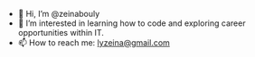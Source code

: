 - 👋 Hi, I’m @zeinabouly
- 👀 I’m interested in learning how to code and exploring career opportunities within IT.
- 📫 How to reach me: lyzeina@gmail.com

<!---
zeinabouly/zeinabouly is a ✨ special ✨ repository because its `README.md` (this file) appears on your GitHub profile.
You can click the Preview link to take a look at your changes.
--->
